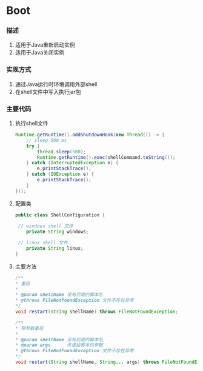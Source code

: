 # Boot
### 描述

1. 适用于Java重新启动实例
2. 适用于Java关闭实例

### 实现方式

1. 通过Java运行时环境调用外部shell
2. 在shell文件中写入执行jar包

### 主要代码

1. 执行shell文件

   ```java
   Runtime.getRuntime().addShutdownHook(new Thread(() -> {
       // sleep 500 ms
       try {
           Thread.sleep(500);
           Runtime.getRuntime().exec(shellCommand.toString());
       } catch (InterruptedException e) {
           e.printStackTrace();
       } catch (IOException e) {
           e.printStackTrace();
       }
   }));
   ```

2. 配置类

   ```java
   public class ShellConfiguration {
   	
   	// windows shell 文件
       private String windows;
   
   	// linux shell 文件
       private String linux;
   }
   ```

3. 主要方法

   ```java
   /**
   * 重启
   *
   * @param shellName 没有后缀的脚本名
   * @throws FileNotFoundException 文件不存在异常
   */
   void restart(String shellName) throws FileNotFoundException;
   
   /**
   * 带参数重启
   *
   * @param shellName 没有后缀的脚本名
   * @param args      传递给脚本的参数
   * @throws FileNotFoundException 文件不存在异常
   */
   void restart(String shellName, String... args) throws FileNotFoundException;
   ```

   